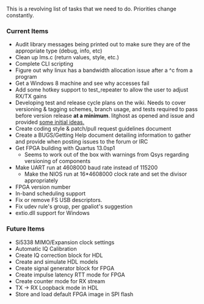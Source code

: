 This is a revolving list of tasks that we need to do.  Priorities change constantly.

### Current Items ###
- Audit library messages being printed out to make sure they are of the appropriate type (debug, info, etc)
- Clean up lms.c (return values, style, etc.)
- Complete CLI scripting
- Figure out why linux has a bandwidth allocation issue after a ^c from a program
- Get a Windows 8 machine and see why accesses fail
- Add some hotkey support to test_repeater to allow the user to adjust RX/TX gains
- Developing test and release cycle plans on the wiki. Needs to cover versioning & tagging schemes, branch usage, and tests required to pass before version release **at a minimum**. litghost as opened and issue and provided [some initial ideas.](https://github.com/Nuand/bladeRF/issues/105)
- Create coding style & patch/pull request guidelines document
- Create a BUGS/Getting Help document detailing information to gather and provide when posting issues to the forum or IRC
- Get FPGA building with Quartus 13.0sp1
    - Seems to work out of the box with warnings from Qsys regarding versioning of components
- Make UART run at 4608000 baud rate instead of 115200
    - Make the NIOS run at 16*4608000 clock rate and set the divisor appropriately
- FPGA version number
- In-band scheduling support
- Fix or remove FS USB descriptors.
- Fix udev rule's group, per gpaliot's suggestion
- extio.dll support for Windows

### Future Items ###
- Si5338 MIMO/Expansion clock settings
- Automatic IQ Calibration
- Create IQ correction block for HDL
- Create and simulate HDL models
- Create signal generator block for FPGA
- Create impulse latency RTT mode for FPGA
- Create counter mode for RX stream
- TX -> RX Loopback mode in HDL
- Store and load default FPGA image in SPI flash
